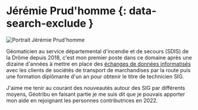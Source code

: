 # Jérémie Prud'homme {: data-search-exclude }

![Portrait Jérémie Prud'homme](https://cdn.geotribu.fr/img/internal/contributeurs/jpru.jpg "Portrait Jérémie Prud'homme")

Géomaticien au service départemental d'incendie et de secours (SDIS) de la Drôme depuis 2018, c'est mon premier poste dans ce domaine après une dizaine d'années à mettre en place des [échanges de données informatisés](https://fr.wikipedia.org/wiki/%C3%89change_de_donn%C3%A9es_informatis%C3%A9) avec les clients de sociétés de transport de marchandises par la route puis une formation diplômante d'un an pour obtenir le titre de technicien SIG.

J'aime me tenir au courant des nouveautés autour des SIG par différents moyens, Géotribu en faisant partie je me suis dit que je pouvais apporter mon aide en rejoignant les personnes contributrices en 2022.
